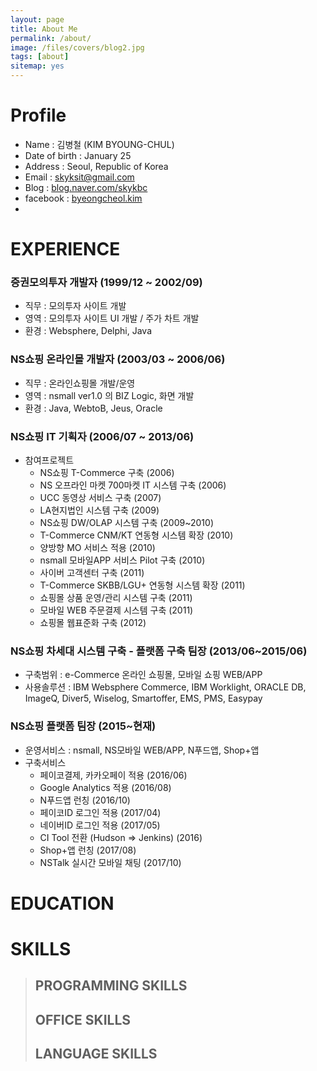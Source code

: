 ```yaml
---
layout: page
title: About Me
permalink: /about/
image: /files/covers/blog2.jpg
tags: [about]
sitemap: yes
---
```


# Profile

* Name : 김병철 (KIM BYOUNG-CHUL)
* Date of birth : January 25
* Address : Seoul, Republic of Korea
* Email : skyksit@gmail.com
* Blog : [blog.naver.com/skykbc](http://blog.naver.com/skykbc)
* facebook : [byeongcheol.kim](https://www.facebook.com/byeongcheol.kim)
*


# EXPERIENCE

### 증권모의투자 개발자 (1999/12 ~ 2002/09)

* 직무 : 모의투자 사이트 개발
* 영역 : 모의투자 사이트 UI 개발 / 주가 차트 개발
* 환경 : Websphere, Delphi, Java

### NS쇼핑 온라인몰 개발자 (2003/03 ~ 2006/06)

* 직무 : 온라인쇼핑몰 개발/운영
* 영역 : nsmall ver1.0 의 BIZ Logic, 화면 개발
* 환경 : Java, WebtoB, Jeus, Oracle

### NS쇼핑 IT 기획자 (2006/07 ~ 2013/06)

* 참여프로젝트
  * NS쇼핑 T-Commerce 구축 (2006)
  * NS 오프라인 마켓 700마켓 IT 시스템 구축 (2006)
  * UCC 동영상 서비스 구축 (2007)
  * LA현지법인 시스템 구축 (2009)
  * NS쇼핑 DW/OLAP 시스템 구축 (2009~2010)
  * T-Commerce CNM/KT 연동형 시스템 확장 (2010)
  * 양방향 MO 서비스 적용 (2010)
  * nsmall 모바일APP 서비스 Pilot 구축 (2010)
  * 사이버 고객센터 구축 (2011)
  * T-Commerce SKBB/LGU+ 연동형 시스템 확장 (2011)
  * 쇼핑몰 상품 운영/관리 시스템 구축 (2011)
  * 모바일 WEB 주문결제 시스템 구축 (2011)
  * 쇼핑몰 웹표준화 구축 (2012)

### NS쇼핑 차세대 시스템 구축 - 플랫폼 구축 팀장 (2013/06~2015/06)

* 구축범위 : e-Commerce 온라인 쇼핑몰, 모바일 쇼핑 WEB/APP
* 사용솔루션 : IBM Websphere Commerce, IBM Worklight, ORACLE DB, ImageQ, Diver5, Wiselog, Smartoffer, EMS, PMS, Easypay

### NS쇼핑 플랫폼 팀장 (2015~현재)

* 운영서비스 : nsmall, NS모바일 WEB/APP, N푸드앱, Shop+앱
* 구축서비스
  * 페이코결제, 카카오페이 적용 (2016/06)
  * Google Analytics 적용 (2016/08)
  * N푸드앱 런칭 (2016/10)
  * 페이코ID 로그인 적용 (2017/04)
  * 네이버ID 로그인 적용 (2017/05)
  * CI Tool 전환 (Hudson => Jenkins) (2016)
  * Shop+앱 런칭 (2017/08)
  * NSTalk 실시간 모바일 채팅 (2017/10)


# EDUCATION

# SKILLS

>## PROGRAMMING SKILLS
>
>## OFFICE SKILLS
>
>## LANGUAGE SKILLS

